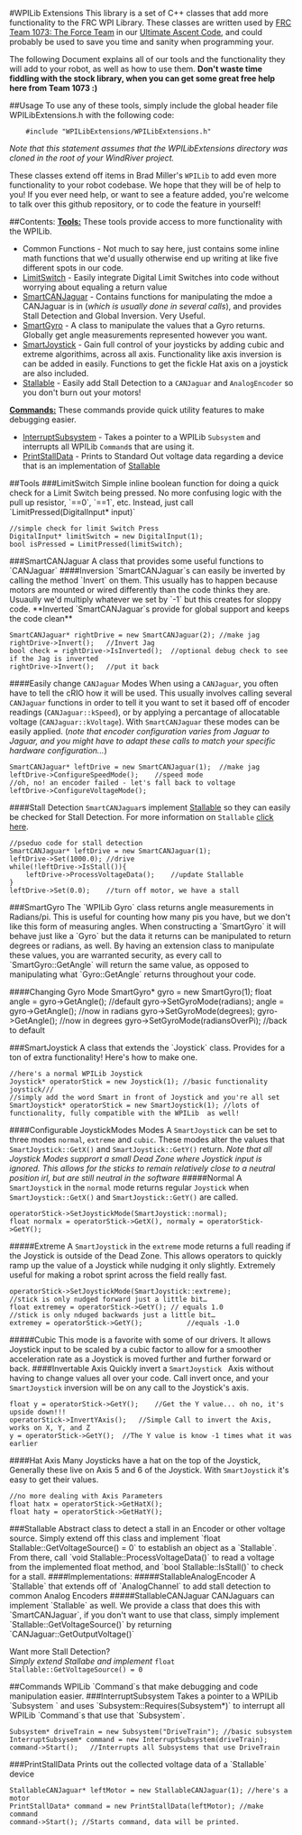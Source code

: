 #WPILib Extensions
This library is a set of C++ classes that add more functionality to the FRC WPI Library. These classes are written used by [FRC Team 1073: The Force Team](http://theforceteam.com) in our [Ultimate Ascent Code](https://github.com/FRCTeam1073-TheForceTeam/robot13), and could probably be used to save you time and sanity when programming your.

The following Document explains all of our tools and the functionality they will add to your robot, as well as how to use them. **Don't waste time fiddling with the stock library, when you can get some great free help here from Team 1073 :)**


##Usage
To use any of these tools, simply include the global header file WPILibExtensions.h with the following code:

```	
	#include "WPILibExtensions/WPILibExtensions.h"
```

*Note that this statement assumes that the WPILibExtensions directory was cloned in the root of your WindRiver project.*


These classes extend off items in Brad Miller's `WPILib` to add even more functionality to your robot codebase. We hope that they will be of help to you! If you ever need help, or want to see a feature added, you're welcome to talk over this github repository, or to code the feature in yourself!

##Contents:
**[Tools:](#Tools)**
These tools provide access to more functionality with the WPILib.

*	Common Functions - Not much to say here, just contains some inline math functions that we'd usually otherwise end up writing at like five different spots in our code.
*	[LimitSwitch](#LimitSwitch) - Easily integrate Digital Limit Switches into code without worrying about equaling a return value
*	[SmartCANJaguar](#SmartCANJaguar) - Contains functions for manipulating the mdoe a CANJaguar is in (*which is usually done in several calls*), and provides Stall Detection and Global Inversion. Very Useful.
*	[SmartGyro](#SmartGyro) - A class to manipulate the values that a Gyro returns. Globally get angle measurements represented however you want.
*	[SmartJoystick](#SmartJoystick) - Gain full control of your joysticks by adding cubic and extreme algorithims, across all axis. Functionality like axis inversion is can be added in easily. Functions to get the fickle Hat axis on a joystick are also included.
*	[Stallable](#Stallable) - Easily add Stall Detection to a `CANJaguar` and `AnalogEncoder` so you don't burn out your motors!

**[Commands:](#Commands)**
These commands provide quick utility features to make debugging easier.

*	[InterruptSubsystem](#InterruptSubsystem) - Takes a pointer to a WPILib `Subsystem` and interrupts all WPILib `Command`s that are using it.
*	[PrintStallData](#PrintStallData) - Prints to Standard Out voltage data regarding a device that is an implementation of [Stallable](#Stallable)


<a name = "Tools"/>
##Tools

<a name = "LimitSwitch"/>
###LimitSwitch
Simple inline boolean function for doing a quick check for a Limit Switch being pressed. No more confusing logic with the pull up resistor, `==0`, `==1`, etc. Instead, just call `LimitPressed(DigitalInput* input)`

	//simple check for limit Switch Press
	DigitalInput* limitSwitch = new DigitalInput(1);
	bool isPressed = LimitPressed(limitSwitch);

<a name = "SmartCANJaguar"/>
###SmartCANJaguar
A class that provides some useful functions to `CANJaguar`
####Inversion
`SmartCANJaguar`s can easily be inverted by calling the method `Invert` on them. This usually has to happen because motors are mounted or wired differently than the code thinks they are. Usuaully we'd multiply whatever we set by `-1` but this creates for sloppy code. **Inverted `SmartCANJaguar`s provide for global support and keeps the code clean**

	SmartCANJaguar* rightDrive = new SmartCANJaguar(2);	//make jag
	rightDrive->Invert();	//Invert Jag
	bool check = rightDrive->IsInverted();	//optional debug check to see if the Jag is inverted
	rightDrive->Invert();	//put it back

####Easily change `CANJaguar` Modes
When using a `CANJaguar`, you often have to tell the cRIO how it will be used. This usually involves calling several `CANJaguar` functions in order to tell it you want to set it based off of encoder readings (`CANJaguar::kSpeed`), or by applying a percantage of allocatable voltage (`CANJaguar::kVoltage`). With `SmartCANJaguar` these modes can be easily applied. (*note that encoder configuration varies from Jaguar to Jaguar, and you might have to adapt these calls to match your specific hardware configuration...*)

	SmartCANJaguar* leftDrive = new SmartCANJaguar(1);	//make jag
	leftDrive->ConfigureSpeedMode();	//speed mode
	//oh, no! an encoder failed - let's fall back to voltage
	leftDrive->ConfigureVoltageMode(); 

####Stall Detection
`SmartCANJaguar`s implement [Stallable](#Stalable) so they can easily be checked for Stall Detection. For more information on `Stallable` [click here](#Stallable).

	//pseduo code for stall detection
	SmartCANJaguar* leftDrive = new SmartCANJaguar(1);
	leftDrive->Set(1000.0);	//drive
	while(!leftDrive->IsStall()){
		leftDrive->ProcessVoltageData();	//update Stallable
	}
	leftDrive->Set(0.0);	//turn off motor, we have a stall
 
<a name = "SmartGyro"/>
###SmartGyro
The `WPILib Gyro` class returns angle measurements in Radians/pi. This is useful for counting how many pis you have, but we don't like this form of measuring angles. When constructing a `SmartGyro` it will behave just like a `Gyro` but the data it returns can be manipulated to return degrees or radians, as well. By having an extension class to manipulate these values, you are warranted security, as every call to `SmartGyro::GetAngle` will return the same value, as opposed to manipulating what `Gyro::GetAngle` returns throughout your code.

####Changing Gyro Mode
	SmartGyro* gyro = new SmartGyro(1);
	float angle = gyro->GetAngle();	//default
	gyro->SetGyroMode(radians);
	angle = gyro->GetAngle();	//now in radians
	gyro->SetGyroMode(degrees);
	gyro->GetAngle();	//now in degrees
	gyro->SetGyroMode(radiansOverPi);	//back to default


<a name = "SmartJoystick"/>	
###SmartJoystick
A class that extends the `Joystick` class. Provides for a ton of extra functionality! Here's how to make one.

	//here's a normal WPILib Joystick
	Joystick* operatorStick = new Joystick(1); //basic functionality joystick///
	//simply add the word Smart in front of Joystick and you're all set
	SmartJoystick* operatorStick = new SmartJoystick(1); //lots of functionality, fully compatible with the WPILib	as well!
	
####Configurable JoystickModes Modes
A `SmartJoystick` can be set to three modes `normal`, `extreme` and `cubic`. These modes alter the values that `SmartJoystick::GetX()` and `SmartJoystick::GetY()` return. *Note that all Joystick Modes supprort a small Dead Zone where Joystick input is ignored. This allows for the sticks to remain relatively close to a neutral position irl, but are still neutral in the software*
#####Normal
A `SmartJoystick` in the `normal` mode returns regular `Joystick` when `SmartJoystick::GetX()` and `SmartJoystick::GetY()` are called.

	operatorStick->SetJoystickMode(SmartJoystick::normal);
	float normalx = operatorStick->GetX(), normaly = operatorStick->GetY();
#####Extreme
A `SmartJoystick` in the `extreme` mode returns a full reading if the Joystick is outside of the Dead Zone. This allows operators to quickly ramp up the value of a Joystick while nudging it only slightly. Extremely useful for making a robot sprint across the field really fast.
	
	operatorStick->SetJoystickMode(SmartJoystick::extreme);
	//stick is only nudged forward just a little bit…
	float extremey = operatorStick->GetY();	// equals 1.0
	//stick is only nduged backwards just a little bit…
	extremey = operatorStick->GetY();			//equals -1.0
#####Cubic
This mode is a favorite with some of our drivers. It allows Joystick input to be scaled by a cubic factor to allow for a smoother acceleration rate as a Joystick is moved further and further forward or back.
####Invertable Axis
Quickly invert a `SmartJoystick	` Axis without having to change values all over your code. Call invert once, and your `SmartJoystick` inversion will be on any call to the Joystick's axis.
	
	float y = operatorStick->GetY();	//Get the Y value... oh no, it's upside down!!!
	operatorStick->InvertYAxis();	//Simple Call to invert the Axis, works on X, Y, and Z
	y = operatorStick->GetY();	//The Y value is know -1 times what it was earlier
####Hat Axis
Many Joysticks have a hat on the top of the Joystick, Generally these live on Axis 5 and 6 of the Joystick. With `SmartJoystick` it's easy to get their values.

	//no more dealing with Axis Parameters
	float hatx = operatorStick->GetHatX();
	float haty = operatorStick->GetHatY();

<a name = "Stallable"/>	
###Stallable
Abstract class to detect a stall in an Encoder or other voltage source. Simply extend off this class and implement `float Stallable::GetVoltageSource() = 0` to establish an object as a `Stallable`. From there, call `void Stallable::ProcessVoltageData()` to read a voltage from the implemented float method, and `bool Stallable::IsStall()` to check for a stall.
####Implementations:
#####StallableAnalogEncoder
A `Stallable` that extends off of `AnalogChannel` to add stall detection to common Analog Encoders
#####StallableCANJaguar
CANJaguars can implement `Stallable` as well. We provide a class that does this with `SmartCANJaguar`, if you don't want to use that class, simply implement `Stallable::GetVoltageSource()` by returning `CANJaguar::GetOutputVoltage()`

Want more Stall Detection?	
*Simply extend Stallabe and implement* `float Stallable::GetVoltageSource() = 0`

<a name = "Commands"/>
##Commands
WPILib `Command`s that make debugging and code manipulation easier.

<a name = "InterruptSubsystem"/>
###InterruptSubsystem
Takes a pointer to a WPILib `Subsystem	` and uses `Subsystem::Requires(Subsystem*)` to interrupt all WPILib `Command`s that use that `Subsystem`.

	Subsystem* driveTrain = new Subsystem("DriveTrain"); //basic subsystem
	InterruptSubsysem* command = new InterruptSubsystem(driveTrain);
	command->Start();	//Interrupts all Subsystems that use DriveTrain

<a name = "PrintStallData"/>
###PrintStallData
Prints out the collected voltage data of a `Stallable` device

	StallableCANJaguar* leftMotor = new StallableCANJaguar(1); //here's a motor
	PrintStallData* command = new PrintStallData(leftMotor); //make command
	command->Start(); //Starts command, data will be printed.

